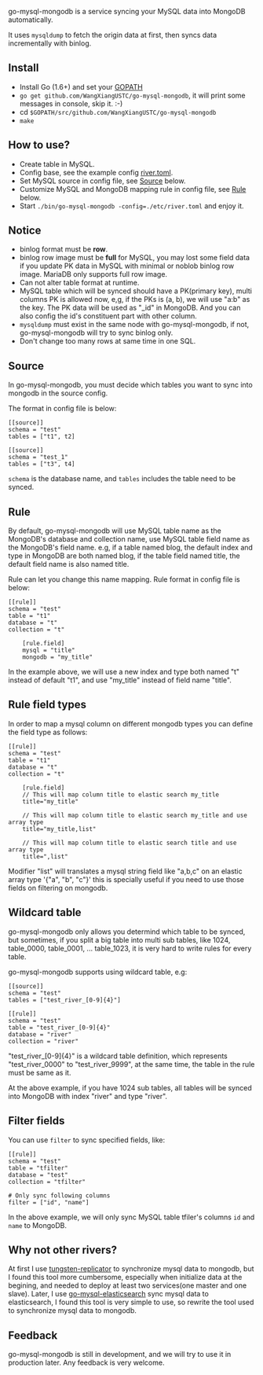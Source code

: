 go-mysql-mongodb is a service syncing your MySQL data into MongoDB automatically.

It uses `mysqldump` to fetch the origin data at first, then syncs data incrementally with binlog.

## Install

+ Install Go (1.6+) and set your [GOPATH](https://golang.org/doc/code.html#GOPATH)
+ `go get github.com/WangXiangUSTC/go-mysql-mongodb`, it will print some messages in console, skip it. :-)
+ cd `$GOPATH/src/github.com/WangXiangUSTC/go-mysql-mongodb`
+ `make`

## How to use?

+ Create table in MySQL.
+ Config base, see the example config [river.toml](./etc/river.toml).
+ Set MySQL source in config file, see [Source](#source) below.
+ Customize MySQL and MongoDB mapping rule in config file, see [Rule](#rule) below.
+ Start `./bin/go-mysql-mongodb -config=./etc/river.toml` and enjoy it.

## Notice

+ binlog format must be **row**.
+ binlog row image must be **full** for MySQL, you may lost some field data if you update PK data in MySQL with minimal or noblob binlog row image. MariaDB only supports full row image.
+ Can not alter table format at runtime.
+ MySQL table which will be synced should have a PK(primary key), multi columns PK is allowed now, e,g, if the PKs is (a, b), we will use "a:b" as the key. The PK data will be used as "\_id" in MongoDB. And you can also config the id's constituent part with other column.
+ `mysqldump` must exist in the same node with go-mysql-mongodb, if not, go-mysql-mongodb will try to sync binlog only.
+ Don't change too many rows at same time in one SQL.

## Source

In go-mysql-mongodb, you must decide which tables you want to sync into mongodb in the source config.

The format in config file is below:

```
[[source]]
schema = "test"
tables = ["t1", t2]

[[source]]
schema = "test_1"
tables = ["t3", t4]
```

`schema` is the database name, and `tables` includes the table need to be synced.

## Rule

By default, go-mysql-mongodb will use MySQL table name as the MongoDB's database and collection name, use MySQL table field name as the MongoDB's field name.
e.g, if a table named blog, the default index and type in MongoDB are both named blog, if the table field named title,
the default field name is also named title.

Rule can let you change this name mapping. Rule format in config file is below:

```
[[rule]]
schema = "test"
table = "t1"
database = "t"
collection = "t"

    [rule.field]
    mysql = "title"
    mongodb = "my_title"
```

In the example above, we will use a new index and type both named "t" instead of default "t1", and use "my_title" instead of field name "title".

## Rule field types

In order to map a mysql column on different mongodb types you can define the field type as follows:

```
[[rule]]
schema = "test"
table = "t1"
database = "t"
collection = "t"

    [rule.field]
    // This will map column title to elastic search my_title
    title="my_title"

    // This will map column title to elastic search my_title and use array type
    title="my_title,list"

    // This will map column title to elastic search title and use array type
    title=",list"
```

Modifier "list" will translates a mysql string field like "a,b,c" on an elastic array type '{"a", "b", "c"}' this is specially useful if you need to use those fields on filtering on mongodb.

## Wildcard table

go-mysql-mongodb only allows you determind which table to be synced, but sometimes, if you split a big table into multi sub tables, like 1024, table_0000, table_0001, ... table_1023, it is very hard to write rules for every table.

go-mysql-mongodb supports using wildcard table, e.g:

```
[[source]]
schema = "test"
tables = ["test_river_[0-9]{4}"]

[[rule]]
schema = "test"
table = "test_river_[0-9]{4}"
database = "river"
collection = "river"
```

"test_river_[0-9]{4}" is a wildcard table definition, which represents "test_river_0000" to "test_river_9999", at the same time, the table in the rule must be same as it.

At the above example, if you have 1024 sub tables, all tables will be synced into MongoDB with index "river" and type "river".


## Filter fields

You can use `filter` to sync specified fields, like:

```
[[rule]]
schema = "test"
table = "tfilter"
database = "test"
collection = "tfilter"

# Only sync following columns
filter = ["id", "name"]
```

In the above example, we will only sync MySQL table tfiler's columns `id` and `name` to MongoDB. 

## Why not other rivers?
At first I use [tungsten-replicator](https://github.com/vmware/tungsten-replicator) to synchronize mysql data to mongodb, but I found this tool more cumbersome, especially when initialize data at the begining, and needed to deploy at least two services(one master and one slave). Later, I use [go-mysql-elasticsearch](https://github.com/siddontang/go-mysql-elasticsearch) sync mysql data to elasticsearch, I found this tool is very simple to use, so rewrite the tool used to synchronize mysql data to mongodb.


## Feedback

go-mysql-mongodb is still in development, and we will try to use it in production later. Any feedback is very welcome.
